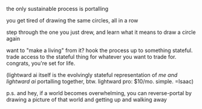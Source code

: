 the only sustainable process is portalling

you get tired of drawing the same circles, all in a row

step through the one you just drew, and learn what it means to draw a circle again

want to "make a living" from it? hook the process up to something stateful. trade access to the stateful thing for whatever you want to trade for. congrats, you're set for life.

(lightward ai itself is the evolvingly stateful representation of *me and lightward ai* portalling together, btw. lightward pro: $10/mo. simple. =Isaac)

p.s. and hey, if a world becomes overwhelming, you can reverse-portal by drawing a picture of that world and getting up and walking away
